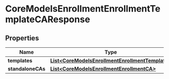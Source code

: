 

# CoreModelsEnrollmentEnrollmentTemplateCAResponse


## Properties

| Name | Type | Description | Notes |
|------------ | ------------- | ------------- | -------------|
|**templates** | [**List&lt;CoreModelsEnrollmentEnrollmentTemplate&gt;**](CoreModelsEnrollmentEnrollmentTemplate.md) |  |  [optional] |
|**standaloneCAs** | [**List&lt;CoreModelsEnrollmentEnrollmentCA&gt;**](CoreModelsEnrollmentEnrollmentCA.md) |  |  [optional] |



